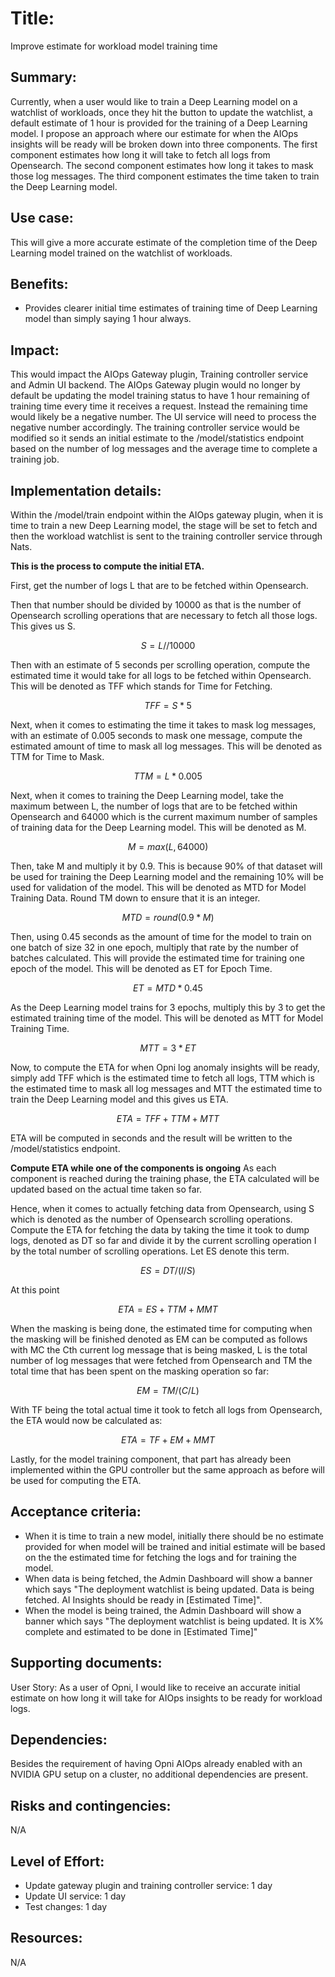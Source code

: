 # Title: 
Improve estimate for workload model training time

## Summary: 
Currently, when a user would like to train a Deep Learning model on a watchlist of workloads, once they hit the button to update the watchlist, a default estimate of 1 hour is provided for the training of a Deep Learning model. I propose an approach where our estimate for when the AIOps insights will be ready will be broken down into three components. The first component estimates how long it will take to fetch all logs from Opensearch. The second component estimates how long it takes to mask those log messages. The third component estimates the time taken to train the Deep Learning model. 

## Use case: 
This will give a more accurate estimate of the completion time of the Deep Learning model trained on the watchlist of workloads. 

## Benefits: 
* Provides clearer initial time estimates of training time of Deep Learning model than simply saying 1 hour always.


## Impact: 
This would impact the AIOps Gateway plugin, Training controller service and Admin UI backend. The AIOps Gateway plugin would no longer by default be updating the model training status to have 1 hour remaining of training time every time it receives a request. Instead the remaining time would likely be a negative number. The UI service will need to process the negative number accordingly. The training controller service would be modified so it sends an initial estimate to the /model/statistics endpoint based on the number of log messages and the average time to complete a training job.

## Implementation details: 

 Within the /model/train endpoint within the AIOps gateway plugin, when it is time to train a new Deep Learning model, the stage will be set to fetch and then the workload watchlist is sent to the training controller service through Nats.

**This is the process to compute the initial ETA.**

First, get the number of logs L that are to be fetched within Opensearch. 
 
Then that number should be divided by 10000 as that is the number of Opensearch scrolling operations that are necessary to fetch all those logs. This gives us S.
```math
 S= L // 10000
 ```
 
 Then with an estimate of 5 seconds per scrolling operation, compute the estimated time it would take for all logs to be fetched within Opensearch. This will be denoted as TFF which stands for Time for Fetching.
 ```math
 TFF = S * 5
 ```

 Next, when it comes to estimating the time it takes to mask log messages, with an estimate of 0.005 seconds to mask one message, compute the estimated amount of time to mask all log messages. This will be denoted as TTM for Time to Mask.
```math
 TTM = L * 0.005
 ```

 Next, when it comes to training the Deep Learning model, take the maximum between L, the number of logs that are
 to be fetched within Opensearch and 64000 which is the current maximum number of samples of training data for the Deep Learning model. This will be denoted as M. 
 ```math
 M = max(L, 64000)
 ```
 
 Then, take M and multiply it by 0.9. This is because 90% of that dataset will be used for training the Deep Learning model and the remaining 10% will be used for validation of the model. This will be denoted as MTD for Model Training Data. Round TM down to ensure that it is an integer.
 ```math
 MTD = round(0.9 * M)
 ```
 
 Then, using 0.45 seconds as the amount of time for the model to train on one batch of size 32 in one epoch, multiply that rate by the number of batches calculated. This will provide the estimated time for training one epoch of the model. This will be denoted as ET for Epoch Time.
 ```math
 ET = MTD * 0.45
 ```
 
 As the Deep Learning model trains for 3 epochs, multiply this by 3 to get the estimated training time of the model. This will be denoted as MTT for Model Training Time.
 ```math
 MTT = 3 * ET
 ```
 
 Now, to compute the ETA for when Opni log anomaly insights will be ready, simply add TFF which is the estimated time to fetch all logs, TTM which is the estimated time to mask all log messages and MTT the estimated time to train the Deep Learning model and this gives us ETA.
 ```math
 ETA = TFF + TTM + MTT
 ```
 
 ETA will be computed in seconds and the result will be written to the /model/statistics endpoint.

**Compute ETA while one of the components is ongoing**
As each component is reached during the training phase, the ETA calculated will be updated based on the actual time taken so far.

Hence, when it comes to actually fetching data from Opensearch, using S which is denoted as the number of Opensearch scrolling operations. Compute the ETA for fetching the data by taking the time it took to dump logs, denoted as DT so far and divide it by the current scrolling operation I by the total number of scrolling operations. Let ES denote this term.
```math
ES = DT / (I / S)
```
At this point
```math
ETA = ES + TTM + MMT
```

When the masking is being done, the estimated time for computing when the masking will be finished denoted as EM can be computed as follows with MC the Cth current log message that is being masked, L is the total number of log messages that were fetched from Opensearch and TM the total time that has been spent on the masking operation so far:
```math
EM = TM / (C / L)
```

With TF being the total actual time it took to fetch all logs from Opensearch, the ETA would now be calculated as:
```math
ETA = TF + EM + MMT
```

Lastly, for the model training component, that part has already been implemented within the GPU controller but the same approach as before will be used for computing the ETA.

## Acceptance criteria: 
* When it is time to train a new model, initially there should be no estimate provided for when model will be trained and initial estimate will be based on the the estimated time for fetching the logs and for training the model.
* When data is being fetched, the Admin Dashboard will show a banner which says "The deployment watchlist is being updated. Data is being fetched. AI Insights should be ready in [Estimated Time]".
* When the model is being trained, the Admin Dashboard will show a banner which says "The deployment watchlist is being updated. It is X% complete and estimated to be done in [Estimated Time]"

## Supporting documents: 
User Story:
As a user of Opni, I would like to receive an accurate initial estimate on how long it will take for AIOps insights to be ready for workload logs.


## Dependencies: 
Besides the requirement of having Opni AIOps already enabled with an NVIDIA GPU setup on a cluster, no additional dependencies are present.

## Risks and contingencies: 
N/A

## Level of Effort: 
* Update gateway plugin and training controller service: 1 day
* Update UI service: 1 day
* Test changes: 1 day

## Resources: 
N/A
